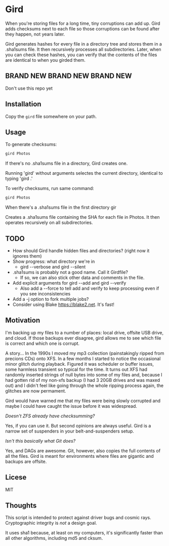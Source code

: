 # Gird

When you're storing files for a long time, tiny corruptions can add up.
Gird adds checksums next to each file so those corruptions can be found
after they happen, not years later.

Gird generates hashes for every file in a directory tree and stores them in
a .sha1sums file. It then recursively processes all subdirectories.
Later, when you can check these hashes, you can verify that the contents of
the files are identical to when you girded them.

## BRAND NEW BRAND NEW BRAND NEW

Don't use this repo yet

## Installation

Copy the `gird` file somewhere on your path.

## Usage

To generate checksums:

```bash
gird Photos
```

If there's no .sha1sums file in a directory, Gird creates one.

Running 'gird' without arguments selectes the current directory, identical to typing 'gird .'

To verify checksums, run same command:

```bash
gird Photos
```

When there's a .sha1sums file in the first directory gir

Creates a .sha1sums file containing the SHA for each file in Photos.
It then operates recursively on all subdirectories.

## TODO

* How should Gird handle hidden files and directories?  (right now it ignores them)
* Show progress: what directory we're in
  * gird --verbose and gird --silent
* .sha1sums is probably not a good name. Call it Girdfile?
  * If so, we can also stick other data and comments in the file.
* Add explicit arguments for gird --add and gird --verify
  * Also add a --force to tell add and verify to keep processing even if you see inconsistencies
* Add a -j option to fork multiple jobs?
* Consider using Blake https://blake2.net. It's fast!

## Motivation

I'm backing up my files to a number of places: local drive, offsite USB drive, and cloud.
If those backups ever disagree, gird allows me to see which file is correct and
which one is corrupt.

A story... In the 1990s I moved my mp3 collection (painstakingly ripped from precions CDs) onto XFS.
In a few months I started to notice the occasional minor glitch
during playback. Figured it was scheduler or buffer issues, some harmless transient so typical for the time.
It turns out XFS had randomly inserted strings of null bytes into some of my files and, because I had gotten rid of my
non-xfs backup (I had 3 20GB drives and was maxed out) and I didn't feel like going through the whole ripping process
again, the glitches are now permament.

Gird would have warned me that my files were being slowly corrupted and maybe I could have caught the issue
before it was widespread.

_Doesn't ZFS already have checksumming?_

Yes, if you can use it. But second opinions are always useful. Gird is a narrow set of suspenders in your belt-and-suspenders setup.

_Isn't this basically what Git does?_

Yes, and DAGs are awesome. Git, however, also copies the full contents of all the files. Gird is meant for environments where
files are gigantic and backups are offsite.

## Licese

MIT

## Thoughts

This script is intended to protect against driver bugs and cosmic
rays. Cryptographic integrity is _not_ a design goal.

It uses sha1 because, at least on my computers, it's significantly faster than all other algorithms,
including md5 and cksum.
